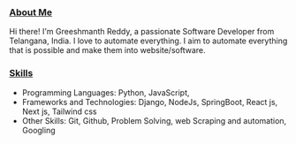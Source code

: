 ### [About Me](https://github.com/greeshreddy#about-me)


Hi there! I'm Greeshmanth Reddy, a passionate Software Developer from Telangana, India. I love to automate everything. I aim to automate everything that is possible and make them into website/software.

### [Skills](https://github.com/greeshreddy#skills)

- Programming Languages: Python, JavaScript, 
- Frameworks and Technologies: Django, NodeJs, SpringBoot, React js, Next js, Tailwind css
- Other Skills: Git, Github, Problem Solving, web Scraping and automation, Googling
<!---
greeshreddy/greeshreddy is a ✨ special ✨ repository because its `README.md` (this file) appears on your GitHub profile.
You can click the Preview link to take a look at your changes.
--->

<!---
greeshreddy/greeshreddy is a ✨ special ✨ repository because its `README.md` (this file) appears on your GitHub profile.
You can click the Preview link to take a look at your changes.
--->
